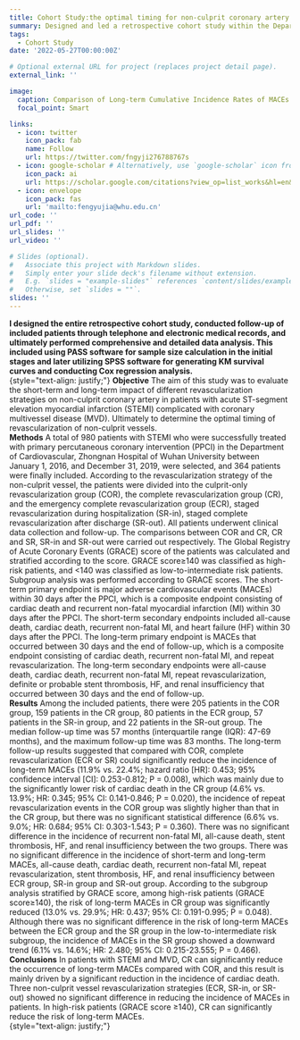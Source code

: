 ```yaml
---
title: Cohort Study:the optimal timing for non-culprit coronary artery PCI
summary: Designed and led a retrospective cohort study within the Department of Cardiovascular Medicine and enrolled 980 patients with STEMI who underwent primary percutaneous coronary intervention (PPCI) from January 1st, 2016 to December 31st, 2019. The study aimed to compare the impact of four strategies of non-culprit coronary artery intervention (i.e., CR, staged revascularization during hospitalization (SR-in), staged complete revascularization after discharge (SR-out), COR) on the long-term prognosis of patients
tags:
  - Cohort Study
date: '2022-05-27T00:00:00Z'

# Optional external URL for project (replaces project detail page).
external_link: ''

image:
  caption: Comparison of Long-term Cumulative Incidence Rates of MACEs between the COR Group (bule line) and the CR Group (red line)
  focal_point: Smart

links:
  - icon: twitter
    icon_pack: fab
    name: Follow
    url: https://twitter.com/fngyji276788767s
  - icon: google-scholar # Alternatively, use `google-scholar` icon from `ai` icon pack
    icon_pack: ai
    url: https://scholar.google.com/citations?view_op=list_works&hl=en&user=rXBaX0YAAAAJ&gmla=AP6z3OZCTstNTTjOK4o_cpHmS60fkZO-VKelMQXFbyeS6ItMH-cOvy5O54Egj0FUK3Kj9XQlXwDYza9MwK6VYCURCYbDkIwgEcSprvFVamQ
  - icon: envelope
    icon_pack: fas
    url: 'mailto:fengyujia@whu.edu.cn'
url_code: ''
url_pdf: ''
url_slides: ''
url_video: ''

# Slides (optional).
#   Associate this project with Markdown slides.
#   Simply enter your slide deck's filename without extension.
#   E.g. `slides = "example-slides"` references `content/slides/example-slides.md`.
#   Otherwise, set `slides = ""`.
slides: ''
---
```

**I designed the entire retrospective cohort study, conducted follow-up of included patients through telephone and electronic medical records, and ultimately performed comprehensive and detailed data analysis. This included using PASS software for sample size calculation in the initial stages and later utilizing SPSS software for generating KM survival curves and conducting Cox regression analysis.**   
{style="text-align: justify;"}
**Objective**  The aim of this study was to evaluate the short-term and long-term impact of different revascularization strategies on non-culprit coronary artery in patients with acute ST-segment elevation myocardial infarction (STEMI) complicated with coronary multivessel disease (MVD). Ultimately to determine the optimal timing of revascularization of non-culprit vessels.  
**Methods**  A total of 980 patients with STEMI who were successfully treated with primary percutaneous coronary intervention (PPCI) in the Department of Cardiovascular, Zhongnan Hospital of Wuhan University between January 1, 2016, and December 31, 2019, were selected, and 364 patients were finally included. According to the revascularization strategy of the non-culprit vessel, the patients were divided into the culprit-only revascularization group (COR), the complete revascularization group (CR), and the emergency complete revascularization group (ECR), staged revascularization during hospitalization (SR-in), staged complete revascularization after discharge (SR-out). All patients underwent clinical data collection and follow-up. The comparisons between COR and CR, CR and SR, SR-in and SR-out were carried out respectively. The Global Registry of Acute Coronary Events (GRACE) score of the patients was calculated and stratified according to the score. GRACE score≥140 was classified as high-risk patients, and <140 was classified as low-to-intermediate risk patients. Subgroup analysis was performed according to GRACE scores. The short-term primary endpoint is major adverse cardiovascular events (MACEs) within 30 days after the PPCI, which is a composite endpoint consisting of cardiac death and recurrent non-fatal myocardial infarction (MI) within 30 days after the PPCI. The short-term secondary endpoints included all-cause death, cardiac death, recurrent non-fatal MI, and heart failure (HF) within 30 days after the PPCI. The long-term primary endpoint is MACEs that occurred between 30 days and the end of follow-up, which is a composite endpoint consisting of cardiac death, recurrent non-fatal MI, and repeat revascularization. The long-term secondary endpoints were all-cause death, cardiac death, recurrent non-fatal MI, repeat revascularization, definite or probable stent thrombosis, HF, and renal insufficiency that occurred between 30 days and the end of follow-up.  
**Results**  Among the included patients, there were 205 patients in the COR group, 159 patients in the CR group, 80 patients in the ECR group, 57 patients in the SR-in group, and 22 patients in the SR-out group. The median follow-up time was 57 months (interquartile range (IQR): 47-69 months), and the maximum follow-up time was 83 months. The long-term follow-up results suggested that compared with COR, complete revascularization (ECR or SR) could significantly reduce the incidence of long-term MACEs (11.9% vs. 22.4%; hazard ratio [HR]: 0.453; 95% confidence interval [CI]: 0.253-0.812; P = 0.008), which was mainly due to the significantly lower risk of cardiac death in the CR group (4.6% vs. 13.9%; HR: 0.345; 95% CI: 0.141-0.846; P = 0.020), the incidence of repeat revascularization events in the COR group was slightly higher than that in the CR group, but there was no significant statistical difference (6.6% vs. 9.0%; HR: 0.684; 95% CI: 0.303-1.543; P = 0.360). There was no significant difference in the incidence of recurrent non-fatal MI, all-cause death, stent thrombosis, HF, and renal insufficiency between the two groups. There was no significant difference in the incidence of short-term and long-term MACEs, all-cause death, cardiac death, recurrent non-fatal MI, repeat revascularization, stent thrombosis, HF, and renal insufficiency between ECR group, SR-in group and SR-out group. According to the subgroup analysis stratified by GRACE score, among high-risk patients (GRACE score≥140), the risk of long-term MACEs in CR group was significantly reduced (13.0% vs. 29.9%; HR: 0.437; 95% CI: 0.191-0.995; P = 0.048). Although there was no significant difference in the risk of long-term MACEs between the ECR group and the SR group in the low-to-intermediate risk subgroup, the incidence of MACEs in the SR group showed a downward trend (6.1% vs. 14.6%; HR: 2.480; 95% CI: 0.215-23.555; P = 0.466).  
**Conclusions**  In patients with STEMI and MVD, CR can significantly reduce the occurrence of long-term MACEs compared with COR, and this result is mainly driven by a significant reduction in the incidence of cardiac death. Three non-culprit vessel revascularization strategies (ECR, SR-in, or SR-out) showed no significant difference in reducing the incidence of MACEs in patients. In high-risk patients (GRACE score ≥140), CR can significantly reduce the risk of long-term MACEs.  
{style="text-align: justify;"}